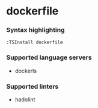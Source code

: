 # dockerfile

### Syntax highlighting

```vim
:TSInstall dockerfile
```

### Supported language servers

- dockerls

### Supported linters

- hadolint
